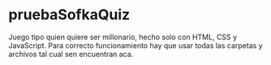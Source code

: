 # pruebaSofkaQuiz
Juego tipo quien quiere ser millonario, hecho solo con HTML, CSS y JavaScript. 
Para correcto funcionamiento hay que usar todas las carpetas y archivos tal cual sen encuentran aca.
